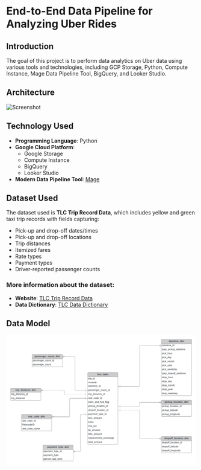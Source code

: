 # End-to-End Data Pipeline for Analyzing Uber Rides
## Introduction
The goal of this project is to perform data analytics on Uber data using various tools and technologies, including GCP Storage, Python, Compute Instance, Mage Data Pipeline Tool, BigQuery, and Looker Studio.

## Architecture
![Screenshot](End-to-End-Data-Pipeline-for-Analyzing-Uber-Rides/architecture.jpg)

## Technology Used
- **Programming Language**: Python
- **Google Cloud Platform**:
  - Google Storage
  - Compute Instance
  - BigQuery
  - Looker Studio
- **Modern Data Pipeline Tool**: [Mage](https://www.mage.ai/)

## Dataset Used
The dataset used is **TLC Trip Record Data**, which includes yellow and green taxi trip records with fields capturing:
- Pick-up and drop-off dates/times
- Pick-up and drop-off locations
- Trip distances
- Itemized fares
- Rate types
- Payment types
- Driver-reported passenger counts

### More information about the dataset:
- **Website**: [TLC Trip Record Data](https://www.nyc.gov/site/tlc/about/tlc-trip-record-data.page)
- **Data Dictionary**: [TLC Data Dictionary](https://www.nyc.gov/assets/tlc/downloads/pdf/data_dictionary_trip_records_yellow.pdf)

## Data Model
![Screenshot](data_model.jpeg)
